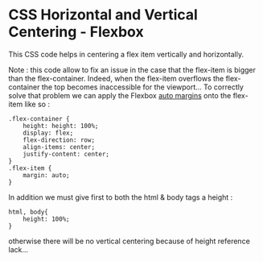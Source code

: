 # CSS Horizontal and Vertical Centering - Flexbox

This CSS code helps in centering a flex item vertically and horizontally. 

Note : this code allow to fix an issue in the case that the flex-item is bigger than the flex-container. Indeed, when the flex-item overflows the flex-container the top becomes inaccessible for the viewport... To correctly solve that problem we can apply the Flexbox [auto margins](https://stackoverflow.com/questions/32551291/in-css-flexbox-why-are-there-no-justify-items-and-justify-self-properties/33856609#33856609) onto the flex-item like so :

````
.flex-container {
    height: height: 100%;
    display: flex;
    flex-direction: row;
    align-items: center;
    justify-content: center;
}
.flex-item {
    margin: auto;
}
````
In addition we must give first to both the html & body tags a height : 

````
html, body{
    height: 100%;
}
````
otherwise there will be no vertical centering because of height reference lack...




